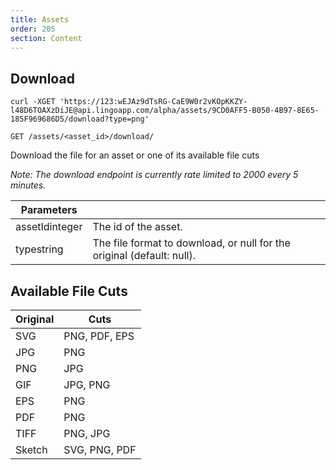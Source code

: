 ```yaml
---
title: Assets
order: 205
section: Content
---
```


## Download

```shell
curl -XGET 'https://123:wEJAz9dTsRG-CaE9W0r2vKOpKKZY-l48D6TOAXzDiJE@api.lingoapp.com/alpha/assets/9CD0AFF5-B050-4B97-8E65-185F969686D5/download?type=png'
```

`GET /assets/<asset_id>/download/`

Download the file for an asset or one of its available file cuts

_Note: The download endpoint is currently rate limited to 2000 every 5 minutes._

| Parameters                                   |                                                                        |
|----------------------------------------------|------------------------------------------------------------------------|
| assetId<span class="arg-type">integer</span> | The id of the asset.                                                   |
| type<span class="arg-type">string</span>     | The file format to download, or null for the original (default: null). |


## Available File Cuts

| Original | Cuts          |
|----------|---------------|
| SVG      | PNG, PDF, EPS |
| JPG      | PNG           |
| PNG      | JPG           |
| GIF      | JPG, PNG      |
| EPS      | PNG           |
| PDF      | PNG           |
| TIFF     | PNG, JPG      |
| Sketch   | SVG, PNG, PDF |

